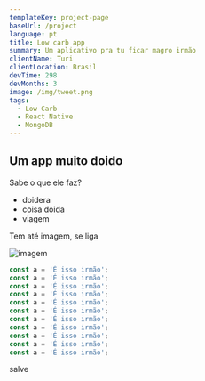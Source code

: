 ```yaml
---
templateKey: project-page
baseUrl: /project
language: pt
title: Low carb app
summary: Um aplicativo pra tu ficar magro irmão
clientName: Turi
clientLocation: Brasil
devTime: 298
devMonths: 3
image: /img/tweet.png
tags:
  - Low Carb
  - React Native
  - MongoDB
---
```

## Um app muito doido

Sabe o que ele faz?

- doidera
- coisa doida
- viagem

Tem até imagem, se liga

![imagem](https://picsum.photos/id/190/200/300)

```javascript
const a = 'É isso irmão';
const a = 'É isso irmão';
const a = 'É isso irmão';
const a = 'É isso irmão';
const a = 'É isso irmão';
const a = 'É isso irmão';
const a = 'É isso irmão';
const a = 'É isso irmão';
const a = 'É isso irmão';
const a = 'É isso irmão';
const a = 'É isso irmão';
```

salve
